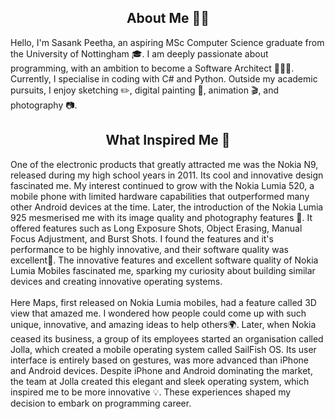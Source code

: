 <!--
**SasankPeetha8/SasankPeetha8** is a ✨ _special_ ✨ repository because its `README.md` (this file) appears on your GitHub profile.

Here are some ideas to get you started:

- 🔭 I’m currently working on ...
- 🌱 I’m currently learning ...
- 👯 I’m looking to collaborate on ...
- 🤔 I’m looking for help with ...
- 💬 Ask me about ...
- 📫 How to reach me: ...
- 😄 Pronouns: ...
- ⚡ Fun fact: ...
-->

<h2 align="center"> About Me 🤵🏻 </h2>
<div>
Hello, I'm Sasank Peetha, an aspiring MSc Computer Science graduate from the University of Nottingham 🎓. I am deeply passionate about programming, with an  ambition to become a Software Architect 👨🏻‍💻. Currently, I specialise in coding with C# and Python. Outside my academic pursuits, I enjoy sketching ✏️, digital painting 🎨, animation 🎬, and photography 📷.
</div>

<h2 align="center"> What Inspired Me 🔆</h2>
<div>
One of the electronic products that greatly attracted me was the Nokia N9, released during my high school years in 2011. Its cool and innovative design fascinated me. My interest continued to grow with the Nokia Lumia 520, a mobile phone with limited hardware capabilities that outperformed many other Android devices at the time. Later, the introduction of the Nokia Lumia 925 mesmerised me with its image quality and photography features 📸. It offered features such as Long Exposure Shots, Object Erasing, Manual Focus Adjustment, and Burst Shots. I found the features and it's performance to be highly innovative, and their software quality was excellent📱. The innovative features and excellent software quality of Nokia Lumia Mobiles fascinated me, sparking my curiosity about building similar devices and creating innovative operating systems.
</div>

<br/>

<div>
Here Maps, first released on Nokia Lumia mobiles, had a feature called 3D view that amazed me. I wondered how people could come up with such unique, innovative, and amazing ideas to help others🌍. Later, when Nokia ceased its business, a group of its employees started an organisation called Jolla, which created a mobile operating system called SailFish OS. Its user interface is entirely based on gestures, was more advanced than iPhone and Android devices. Despite iPhone and Android dominating the market, the team at Jolla created this elegant and sleek operating system, which inspired me to be more innovative 💡. These experiences shaped my decision to embark on programming career.
</div>
